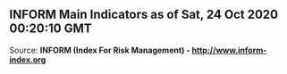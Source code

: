 ## INFORM Main Indicators as of Sat, 24 Oct 2020 00:20:10 GMT

Source: **INFORM (Index For Risk Management) - http://www.inform-index.org**